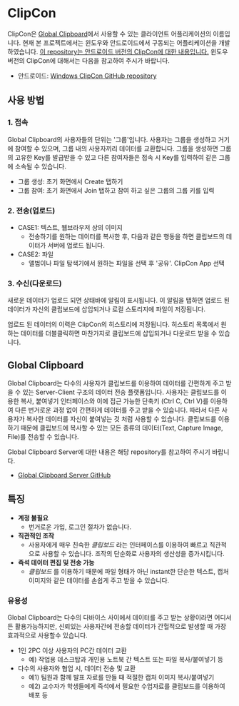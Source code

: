 # ClipCon
ClipCon은 [Global Clipboard](https://github.com/Team-Sprout/Clipcon-AndroidClient/tree/master#global-clipboard)에서 사용할 수 있는 클라이언트 어플리케이션의 이름입니다. 현재 본 프로젝트에서는 윈도우와 안드로이드에서 구동되는 어플리케이션을 개발하였습니다. <u>이 repository는 안드로이드 버전의 ClipCon에 대한 내용입니다.</u> 윈도우 버전의 ClipCon에 대해서는 다음을 참고하여 주시가 바랍니다.
* 안드로이드: [Windows ClipCon GitHub repository](https://github.com/team-sprout/clipcon-Client)

## 사용 방법
### 1. 접속
Global Clipboard의 사용자들의 단위는 '그룹'입니다. 사용자는 그룹을 생성하고 거기에 참여할 수 있으며, 그룹 내의 사용자끼리 데이터를 교환합니다. 그룹을 생성하면 그룹의 고유한 Key를 발급받을 수 있고 다른 참여자들은 접속 시 Key를 입력하여 같은 그룹에 소속될 수 있습니다.
* 그룹 생성: 초기 화면에서 Create 탭하기
* 그룹 참여: 초기 화면에서 Join 탭하고 참여 하고 싶은 그룹의 그룹 키를 입력
### 2. 전송(업로드)
* CASE1: 텍스트, 웹브라우저 상의 이미지
  - 전송하기를 원하는 데이터를 복사한 후, 다음과 같은 행동을 하면 클립보드의 데이터가 서버에 업로드 됩니다.
* CASE2: 파일
  - 앨범이나 파일 탐색기에서 원하는 파일을 선택 후 '공유'. ClipCon App 선택

### 3. 수신(다운로드)
새로운 데이터가 업로드 되면 상태바에 알림이 표시됩니다. 이 알림을 탭하면 업로드 된 데이터가 자신의 클립보드에 삽입되거나 로컬 스토리지에 파일이 저장됩니다.

업로드 된 데이터의 이력은 ClipCon의 히스토리에 저장됩니다. 히스토리 목록에서 원하는 데이터를 더블클릭하면 마찬가지로 클립보드에 삽입되거나 다운로드 받을 수 있습니다.

## Global Clipboard
Global Clipboard는 다수의 사용자가 클립보드를 이용하여 데이터를 간편하게 주고 받을 수 있는 Server-Client
구조의 데이터 전송 플랫폼입니다. 사용자는 클립보드를 이용한 복사, 붙여넣기 인터페이스와 이에 접근 가능한 단축키 (Ctrl C, Ctrl V)를 이용하여 다른 번거로운 과정 없이 간편하게 데이터를 주고 받을 수 있습니다. 따라서 다른 사용자가 복사한 데이터를 자신이 붙여넣는 것 처럼 사용할 수 있습니다. 클립보드를 이용하기 때문에 클립보드에 복사할 수 있는 모든 종류의 데이터(Text, Capture Image, File)를 전송할 수 있습니다.

Global Clipboard Server에 대한 내용은 해당 repository를 참고하여 주시기 바랍니다.
* [Global Clipboard Server GitHub](https://github.com/team-sprout/clipcon-Server)

## 특징
* **계정 불필요**
  -  번거로운 가입, 로그인 절차가 없습니다.
* **직관적인 조작**
  - 사용자에게 매우 친숙한 *클립보드* 라는 인터페이스를 이용하여 빠르고 직관적으로 사용할 수 있습니다. 조작의 단순화로 사용자의 생산성을 증가시킵니다.
* **즉석 데이터 편집 및 전송 가능**
  - *클립보드* 를 이용하기 때문에 파일 형태가 아닌 instant한 단순한 텍스트, 캡처 이미지와 같은 데이터를 손쉽게 주고 받을 수 있습니다.

### 유용성
Global Clipboard는 다수의 다바이스 사이에서 데이터를 주고 받는 상황이라면 어디서든 활용가능하지만, 신뢰있는 사용자간에 전송할 데이터가 간헐적으로 발생할 때 가장 효과적으로 사용할수 있습니다.
* 1인 2PC 이상 사용자의 PC간 데이터 교환
  * 예) 작업용 데스크탑과 개인용 노트북 간 텍스트 또는 파일 복사/붙여넣기 등
* 다수의 사용자와 협업 시, 데이터 전송 및 교환
  * 예1) 팀원과 함께 발표 자료를 만들 때 적절한 캡처 이미지 복사/붙여넣기
  * 예2) 교수자가 학생들에게 즉석에서 필요한 수업자료를 클립보드를 이용하여 배포 등

